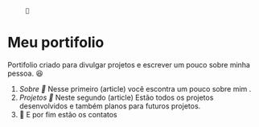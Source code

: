         📖
<h1> Meu portifolio </h1>

<p> Portifolio criado para divulgar projetos e escrever um pouco sobre minha pessoa. 😆</p>

<ol>
<li> 
<i> Sobre 🧍</i> 
Nesse primeiro (article) você escontra um pouco sobre mim .
</li>

<li> <i> Projetos 🚧</i>
Neste segundo (article) Estão todos os projetos desenvolvidos e também planos para futuros projetos.
</li>

<li> 
📇
E por fim estão os contatos
</h1>
